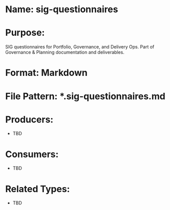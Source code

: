 # Name: sig-questionnaires

# Purpose:
SIG questionnaires for Portfolio, Governance, and Delivery Ops. Part of Governance & Planning documentation and deliverables.

# Format: Markdown

# File Pattern: *.sig-questionnaires.md

# Producers:
- TBD

# Consumers:
- TBD

# Related Types:
- TBD
